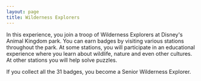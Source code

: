 ```yaml
---
layout: page
title: Wilderness Explorers
---
```


In this experience, you join a troop of Wilderness Explorers at Disney's Animal Kingdom park.
You can earn badges by visiting various stations throughout the park. At some stations, you
will participate in an educational experience where you learn about wildlife, nature and
even other cultures. At other stations you will help solve puzzles.

If you collect all the 31 badges, you become a Senior Wilderness Explorer.